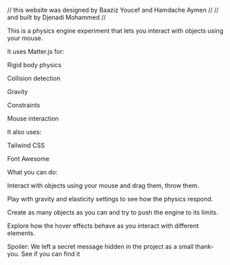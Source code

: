 // this website was designed by Baaziz Youcef and Hamdache Aymen //
// and built by Djenadi Mohammed //

This is a physics engine experiment that lets you interact with objects using your mouse.

It uses Matter.js for:

Rigid body physics

Collision detection

Gravity

Constraints

Mouse interaction

It also uses:

Tailwind CSS

Font Awesome

What you can do:

Interact with objects using your mouse and drag them, throw them.

Play with gravity and elasticity settings to see how the physics respond.

Create as many objects as you can and try to push the engine to its limits.

Explore how the hover effects behave as you interact with different elements.

Spoiler:
We left a secret message hidden in the project as a small thank-you. See if you can find it

